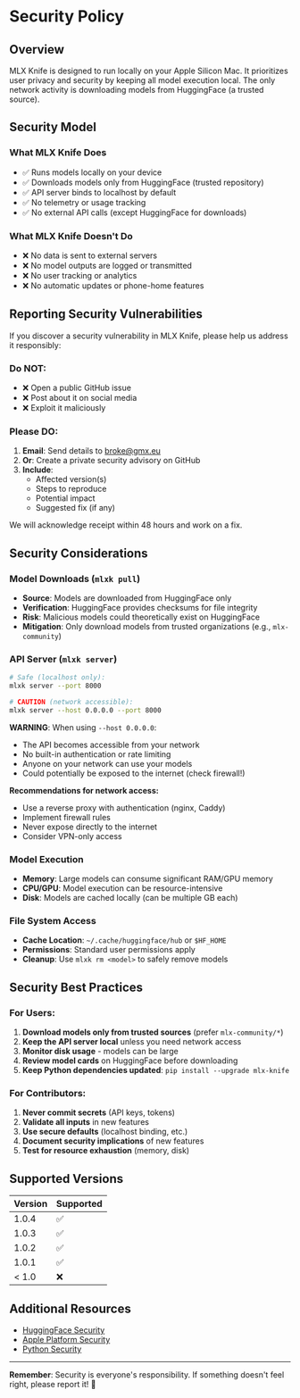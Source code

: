# Security Policy

## Overview

MLX Knife is designed to run locally on your Apple Silicon Mac. It prioritizes user privacy and security by keeping all model execution local. The only network activity is downloading models from HuggingFace (a trusted source).

## Security Model

### What MLX Knife Does
- ✅ Runs models locally on your device
- ✅ Downloads models only from HuggingFace (trusted repository)
- ✅ API server binds to localhost by default
- ✅ No telemetry or usage tracking
- ✅ No external API calls (except HuggingFace for downloads)

### What MLX Knife Doesn't Do
- ❌ No data is sent to external servers
- ❌ No model outputs are logged or transmitted
- ❌ No user tracking or analytics
- ❌ No automatic updates or phone-home features

## Reporting Security Vulnerabilities

If you discover a security vulnerability in MLX Knife, please help us address it responsibly:

### Do NOT:
- ❌ Open a public GitHub issue
- ❌ Post about it on social media
- ❌ Exploit it maliciously

### Please DO:
1. **Email**: Send details to broke@gmx.eu
2. **Or**: Create a private security advisory on GitHub
3. **Include**:
   - Affected version(s)
   - Steps to reproduce
   - Potential impact
   - Suggested fix (if any)

We will acknowledge receipt within 48 hours and work on a fix.

## Security Considerations

### Model Downloads (`mlxk pull`)
- **Source**: Models are downloaded from HuggingFace only
- **Verification**: HuggingFace provides checksums for file integrity
- **Risk**: Malicious models could theoretically exist on HuggingFace
- **Mitigation**: Only download models from trusted organizations (e.g., `mlx-community`)

### API Server (`mlxk server`)
```bash
# Safe (localhost only):
mlxk server --port 8000

# CAUTION (network accessible):
mlxk server --host 0.0.0.0 --port 8000
```

**WARNING**: When using `--host 0.0.0.0`:
- The API becomes accessible from your network
- No built-in authentication or rate limiting
- Anyone on your network can use your models
- Could potentially be exposed to the internet (check firewall!)

**Recommendations for network access:**
- Use a reverse proxy with authentication (nginx, Caddy)
- Implement firewall rules
- Never expose directly to the internet
- Consider VPN-only access

### Model Execution
- **Memory**: Large models can consume significant RAM/GPU memory
- **CPU/GPU**: Model execution can be resource-intensive
- **Disk**: Models are cached locally (can be multiple GB each)

### File System Access
- **Cache Location**: `~/.cache/huggingface/hub` or `$HF_HOME`
- **Permissions**: Standard user permissions apply
- **Cleanup**: Use `mlxk rm <model>` to safely remove models

## Security Best Practices

### For Users:
1. **Download models only from trusted sources** (prefer `mlx-community/*`)
2. **Keep the API server local** unless you need network access
3. **Monitor disk usage** - models can be large
4. **Review model cards** on HuggingFace before downloading
5. **Keep Python dependencies updated**: `pip install --upgrade mlx-knife`

### For Contributors:
1. **Never commit secrets** (API keys, tokens)
2. **Validate all inputs** in new features
3. **Use secure defaults** (localhost binding, etc.)
4. **Document security implications** of new features
5. **Test for resource exhaustion** (memory, disk)

## Supported Versions

| Version | Supported          |
| ------- | ------------------ |
| 1.0.4   | :white_check_mark: |
| 1.0.3   | :white_check_mark: |
| 1.0.2   | :white_check_mark: |
| 1.0.1   | :white_check_mark: |
| < 1.0   | :x:                |

## Additional Resources

- [HuggingFace Security](https://huggingface.co/docs/hub/security)
- [Apple Platform Security](https://support.apple.com/guide/security/welcome/web)
- [Python Security](https://python.readthedocs.io/en/latest/library/security_warnings.html)

---

**Remember**: Security is everyone's responsibility. If something doesn't feel right, please report it! 🦫